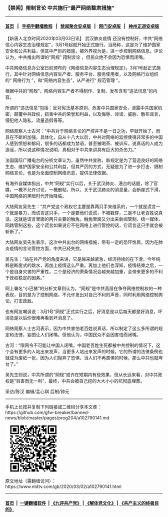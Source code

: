### 【禁闻】箝制言论 中共施行“最严网络整肃措施”
------------------------

#### [首页](https://github.com/gfw-breaker/banned-news/blob/master/README.md) &nbsp;&nbsp;|&nbsp;&nbsp; [手把手翻墙教程](https://github.com/gfw-breaker/guides/wiki) &nbsp;&nbsp;|&nbsp;&nbsp; [禁闻聚合安卓版](https://github.com/gfw-breaker/bn-android) &nbsp;&nbsp;|&nbsp;&nbsp; [网门安卓版](https://github.com/oGate2/oGate) &nbsp;&nbsp;|&nbsp;&nbsp; [神州正道安卓版](https://github.com/SzzdOgate/update) 



<div><div class="post_content" itemprop="articleBody">
 <p>
  【新唐人北京时间2020年03月03日讯】
  <ok href="https://www.ntdtv.com/gb/442749.htm">
   武汉肺炎疫情
  </ok>
  还没有控制好，中共“网络信心内容生态治理规定”，3月1号起就开始正式施行。当局称，这是为了维护国家安全和公共利益，但其中严厉的措施，被外界视为是，进一步控制网络信息。评论认为，中共推出所谓的“网规”
  <ok href="https://www.ntdtv.com/gb/箝制言论.htm">
   箝制言论
  </ok>
  ，但民众绝不会因为恐惧而闭嘴。
 </p>
 <p>
  中共网络信息办公室日前颁布的《网络信息内容生态治理规定》，3月1号起正式施行。其中针对网络信息内容生产者、服务平台、服务使用者，以及网络行业组织的“
  <ok href="https://www.ntdtv.com/gb/网络行为.htm">
   网络行为
  </ok>
  ”，和“网络内容生态”，从严进行“
  <ok href="https://www.ntdtv.com/gb/规范管理.htm">
   规范管理
  </ok>
  ”。
 </p>
 <p>
  根据中共的“网规”，网络内容生产者不得制作、复制、发布含有“违法讯息”的内容。
 </p>
 <p>
  所谓的“违法信息”包括：反对宪法基本原则、危害中共国家安全，泄露中共国家机密，颠覆中共政权，损害中共的荣誉和利益，以及侮辱、诽谤、威胁、散布谣言，侵犯他人隐私、流量造假等等。
 </p>
 <p>
  网络观察人士古河：“中共对于网络言论的严控并不是一日之功，早就开始了，而且在不断的加强，具体化，自从十八大以后，中共对网络的监控使得非常多的中国人感到愤怒和郁闷，很多的话都成为禁语，甚至被喝茶、被训斥，说真话的人成为造谣，所以说这种情况说明，真相对于中共来讲具有巨大的杀伤力。”
 </p>
 <p>
  法国国际广播电台的分析文章认为，虽然中共宣称，新规定是为了营造良好的网络生态、维护国家安全和公共利益，但其严厉的方式，无疑是为了进一步打击、限制网络言论，也是为全面控制网络讯息，提供法律依据。
 </p>
 <p>
  有海外自媒体指出，中共“网规”实行以后，关于武汉肺炎、港台的话题，除了官媒，一概不允许讨论，一概删帖，所以，关于武汉肺炎的消息量，会断崖式下滑，中国网络的黑暗时代开始降临。
 </p>
 <p>
  大陆网友吴先生：“共产党这个政权它主要是靠两只手来维系的，一个就是谎言一个就是暴力，而谎言这只手，一个是要他们说谎，不被戳穿，二是不让老百姓说真话，这就是谎言里面的两只主要的触角。触角里面又分出来新闻管制、统一媒体、网路管制这些，这个谎言如果说它不在网络上进行管控的话，它谎言这只手就会被斩断了。”
 </p>
 <p>
  大陆网友吴先生表示，这次中共出台的网络措施，带有一定的恐吓性质，因为在肺炎疫情的言论管控方面，中共已经失控。
 </p>
 <p>
  吴先生：“站在共产党的角度来讲，它是越来越紧急，经济持续的在下滑，今年纯粹是断崖式的跳水，再加上疫情这么严重。再加上他们也深知，疫情结束之后，一个是自身灾害的严重性，二个是经济的萧条情况会越来越加重，会带来更多的不利于政权稳定的因素。”
 </p>
 <p>
  网上署名“小巴猪”的分析文章则认为，“网规”是中共高层在争夺网络控制权的一种表现，目的是为了控制网络，不允许发出对自己不利的声音，同时利用网络控制舆论，打击政敌。
 </p>
 <p>
  也有网友嘲讽说：3月1号“网规”正式实行之后，好消息是以后每天都是好消息，坏消息是以后你很难再看到坏消息了。
 </p>
 <p>
  网络观察人士古河表示，因为中共害怕老百姓说真话，所以制定了这么多所谓的规定和法律，妄图让人们闭嘴。但他认为，中国民众不会因害怕而闭嘴。
 </p>
 <p>
  古河：“限网令不可能让中国人闭嘴，中国老百姓生死都被中共控制的情况下，这个会有更多的人站出来发声，当更多人站出来发声的时候，它的所谓的法律条例也就成为废纸一张，因为人们抛弃了恐惧，当人们不再畏惧的时候，那么中共也就垮台了。”
 </p>
 <p>
  吴先生则说，中共所谓的“网规”或许在短期内有些效果，但从长远来看，对中共政权是“百害而无一利”，最终，中共会被自己挖的大大小小的坑彻底埋葬。
 </p>
 <p>
  采访/陈汉 编辑/孟心琪 后制/钟元
 </p>
 <div class="single_ad">
 </div>
</div>
</div>
<hr/>
手机上长按并复制下列链接或二维码分享本文章：<br/>
https://github.com/gfw-breaker/banned-news/blob/master/pages/prog204/a102790141.md <br/>
<a href='https://github.com/gfw-breaker/banned-news/blob/master/pages/prog204/a102790141.md'><img src='https://github.com/gfw-breaker/banned-news/blob/master/pages/prog204/a102790141.md.png'/></a> <br/>
原文地址（需翻墙访问）：https://www.ntdtv.com/gb/2020/03/02/a102790141.html


------------------------
#### [首页](https://github.com/gfw-breaker/banned-news/blob/master/README.md) &nbsp;|&nbsp; [一键翻墙软件](https://github.com/gfw-breaker/nogfw/blob/master/README.md) &nbsp;| [《九评共产党》](https://github.com/gfw-breaker/9ping.md/blob/master/README.md#九评之一评共产党是什么) | [《解体党文化》](https://github.com/gfw-breaker/jtdwh.md/blob/master/README.md) | [《共产主义的终极目的》](https://github.com/gfw-breaker/gczydzjmd.md/blob/master/README.md)


<img src='http://gfw-breaker.win/banned-news/pages/prog204/a102790141.md' width='0px' height='0px'/>